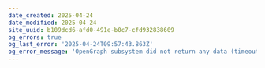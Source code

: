 ```yaml
---
date_created: 2025-04-24
date_modified: 2025-04-24
site_uuid: b109dcd6-afd0-491e-b0c7-cfd932838609
og_errors: true
og_last_error: '2025-04-24T09:57:43.863Z'
og_error_message: 'OpenGraph subsystem did not return any data (timeout or crash).'
---
```


